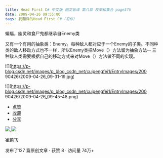 ```yaml
---
title: Head First C# 中文版 图文皆译 第八章 枚举和集合 page376
date: 2009-04-26 09:55:00
tags: 我翻译的Head First C#（习作）
---
```

蝙蝠，幽灵和食尸鬼都继承自Enemy类

  

又有一个有用的抽象类：Enemy。每种敌人都对应于一个Enemy的子类。不同种类的敌人移动方式也不一样，所以Enemy类把Move（）方法留为抽象方法--
三种敌人类需要根据自己的移动方式来对Move（）方法做不同的实现。

![](https://p-blog.csdn.net/images/p_blog_csdn_net/cuipengfei1/EntryImages/200
90426/2009-04-26_09-31-19.jpg)

![](https://p-blog.csdn.net/images/p_blog_csdn_net/cuipengfei1/EntryImages/200
90426/2009-04-26_09-45-48.png)

  * [ 点赞  ](javascript:;)
  * [ 收藏  ](javascript:;)
  * [ 分享 ](javascript:;)

[ ![](https://profile.csdnimg.cn/5/2/5/3_cuipengfei1)
![](https://g.csdnimg.cn/static/user-reg-year/1x/11.png)
](https://blog.csdn.net/cuipengfei1)

[ 崔鹏飞 ](https://blog.csdn.net/cuipengfei1)

发布了127 篇原创文章  ·  获赞 8  ·  访问量 74万+

